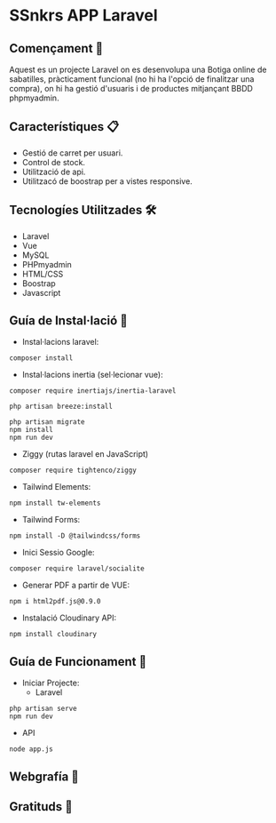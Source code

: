 # SSnkrs APP Laravel

## Començament 🚀

Aquest es un projecte Laravel on es desenvolupa una Botiga online de sabatilles, pràcticament funcional (no hi ha l'opció de finalitzar una compra), on hi ha gestió d'usuaris i de productes mitjançant BBDD phpmyadmin.

## Característiques 📋

- Gestió de carret per usuari.
- Control de stock.
- Utilització de api.
- Utilitzacó de boostrap per a vistes responsive.

## Tecnologíes Utilitzades 🛠️

- Laravel
- Vue
- MySQL
- PHPmyadmin
- HTML/CSS
- Boostrap
- Javascript

## Guía de Instal·lació 🔩

- Instal·lacions laravel:

```
composer install
```

- Instal·lacions inertia (sel·lecionar vue):

```
composer require inertiajs/inertia-laravel
```

```
php artisan breeze:install

php artisan migrate
npm install
npm run dev
```

- Ziggy (rutas laravel en JavaScript)

```
composer require tightenco/ziggy
```

- Tailwind Elements:

```
npm install tw-elements
```

- Tailwind Forms:

```
npm install -D @tailwindcss/forms
```

- Inici Sessio Google:

```
composer require laravel/socialite
```

- Generar PDF a partir de VUE:

```
npm i html2pdf.js@0.9.0
```

- Instalació Cloudinary API:

```
npm install cloudinary
```
## Guía de Funcionament 🔩

- Iniciar Projecte:
  - Laravel

```
php artisan serve
npm run dev
```

- API

```
node app.js
```

## Webgrafía 📖

## Gratituds 🎁
